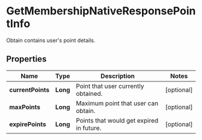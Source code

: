 

# GetMembershipNativeResponsePointInfo

Obtain contains user's point details.

## Properties

| Name | Type | Description | Notes |
|------------ | ------------- | ------------- | -------------|
|**currentPoints** | **Long** | Point that user currently obtained. |  [optional] |
|**maxPoints** | **Long** | Maximum point that user can obtain. |  [optional] |
|**expirePoints** | **Long** | Points that would get expired in future. |  [optional] |



